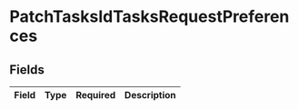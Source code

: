 # PatchTasksIdTasksRequestPreferences


## Fields

| Field       | Type        | Required    | Description |
| ----------- | ----------- | ----------- | ----------- |